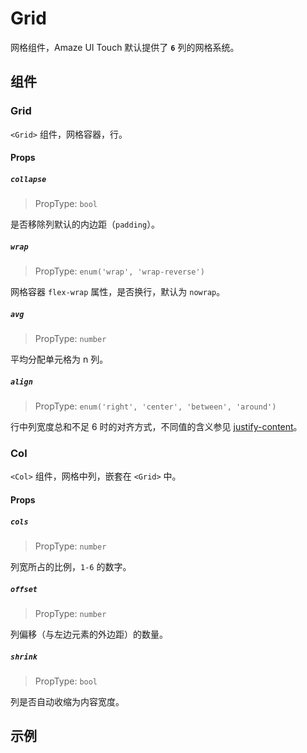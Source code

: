 # Grid

网格组件，Amaze UI Touch 默认提供了 **`6`** 列的网格系统。

## 组件

### Grid

`<Grid>` 组件，网格容器，行。

#### Props

##### `collapse`

> PropType: `bool`

是否移除列默认的内边距（`padding`）。

##### `wrap`

> PropType: `enum('wrap', 'wrap-reverse')`

网格容器 `flex-wrap` 属性，是否换行，默认为 `nowrap`。

##### `avg`

> PropType: `number`

平均分配单元格为 n 列。

##### `align`

> PropType: `enum('right', 'center', 'between', 'around')`

行中列宽度总和不足 6 时的对齐方式，不同值的含义参见 [justify-content](https://developer.mozilla.org/en-US/docs/Web/CSS/justify-content)。


### Col

`<Col>` 组件，网格中列，嵌套在 `<Grid>` 中。

#### Props

##### `cols`

> PropType: `number`

列宽所占的比例，`1-6` 的数字。

##### `offset`

> PropType: `number`

列偏移（与左边元素的外边距）的数量。

##### `shrink`

> PropType: `bool`

列是否自动收缩为内容宽度。

## 示例
